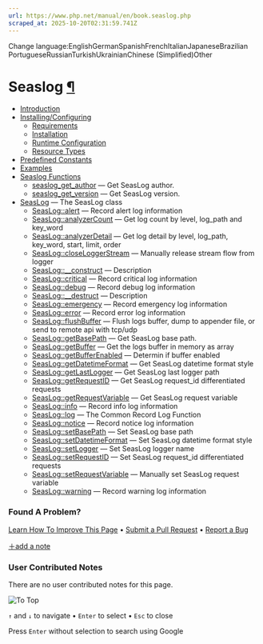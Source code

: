```yaml
---
url: https://www.php.net/manual/en/book.seaslog.php
scraped_at: 2025-10-20T02:31:59.741Z
---
```


Change language:EnglishGermanSpanishFrenchItalianJapaneseBrazilian PortugueseRussianTurkishUkrainianChinese (Simplified)Other

# Seaslog [¶](https://www.php.net/manual/en/book.seaslog.php\#book.seaslog)

- [Introduction](https://www.php.net/manual/en/intro.seaslog.php)
- [Installing/Configuring](https://www.php.net/manual/en/seaslog.setup.php)
  - [Requirements](https://www.php.net/manual/en/seaslog.requirements.php)
  - [Installation](https://www.php.net/manual/en/seaslog.installation.php)
  - [Runtime Configuration](https://www.php.net/manual/en/seaslog.configuration.php)
  - [Resource Types](https://www.php.net/manual/en/seaslog.resources.php)
- [Predefined Constants](https://www.php.net/manual/en/seaslog.constants.php)
- [Examples](https://www.php.net/manual/en/seaslog.examples.php)
- [Seaslog Functions](https://www.php.net/manual/en/ref.seaslog.php)
  - [seaslog\_get\_author](https://www.php.net/manual/en/function.seaslog-get-author.php) — Get SeasLog author.
  - [seaslog\_get\_version](https://www.php.net/manual/en/function.seaslog-get-version.php) — Get SeasLog version.
- [SeasLog](https://www.php.net/manual/en/class.seaslog.php) — The SeasLog class
  - [SeasLog::alert](https://www.php.net/manual/en/seaslog.alert.php) — Record alert log information
  - [SeasLog::analyzerCount](https://www.php.net/manual/en/seaslog.analyzercount.php) — Get log count by level, log\_path and key\_word
  - [SeasLog::analyzerDetail](https://www.php.net/manual/en/seaslog.analyzerdetail.php) — Get log detail by level, log\_path, key\_word, start, limit, order
  - [SeasLog::closeLoggerStream](https://www.php.net/manual/en/seaslog.closeloggerstream.php) — Manually release stream flow from logger
  - [SeasLog::\_\_construct](https://www.php.net/manual/en/seaslog.construct.php) — Description
  - [SeasLog::critical](https://www.php.net/manual/en/seaslog.critical.php) — Record critical log information
  - [SeasLog::debug](https://www.php.net/manual/en/seaslog.debug.php) — Record debug log information
  - [SeasLog::\_\_destruct](https://www.php.net/manual/en/seaslog.destruct.php) — Description
  - [SeasLog::emergency](https://www.php.net/manual/en/seaslog.emergency.php) — Record emergency log information
  - [SeasLog::error](https://www.php.net/manual/en/seaslog.error.php) — Record error log information
  - [SeasLog::flushBuffer](https://www.php.net/manual/en/seaslog.flushbuffer.php) — Flush logs buffer, dump to appender file, or send to remote api with tcp/udp
  - [SeasLog::getBasePath](https://www.php.net/manual/en/seaslog.getbasepath.php) — Get SeasLog base path.
  - [SeasLog::getBuffer](https://www.php.net/manual/en/seaslog.getbuffer.php) — Get the logs buffer in memory as array
  - [SeasLog::getBufferEnabled](https://www.php.net/manual/en/seaslog.getbufferenabled.php) — Determin if buffer enabled
  - [SeasLog::getDatetimeFormat](https://www.php.net/manual/en/seaslog.getdatetimeformat.php) — Get SeasLog datetime format style
  - [SeasLog::getLastLogger](https://www.php.net/manual/en/seaslog.getlastlogger.php) — Get SeasLog last logger path
  - [SeasLog::getRequestID](https://www.php.net/manual/en/seaslog.getrequestid.php) — Get SeasLog request\_id differentiated requests
  - [SeasLog::getRequestVariable](https://www.php.net/manual/en/seaslog.getrequestvariable.php) — Get SeasLog request variable
  - [SeasLog::info](https://www.php.net/manual/en/seaslog.info.php) — Record info log information
  - [SeasLog::log](https://www.php.net/manual/en/seaslog.log.php) — The Common Record Log Function
  - [SeasLog::notice](https://www.php.net/manual/en/seaslog.notice.php) — Record notice log information
  - [SeasLog::setBasePath](https://www.php.net/manual/en/seaslog.setbasepath.php) — Set SeasLog base path
  - [SeasLog::setDatetimeFormat](https://www.php.net/manual/en/seaslog.setdatetimeformat.php) — Set SeasLog datetime format style
  - [SeasLog::setLogger](https://www.php.net/manual/en/seaslog.setlogger.php) — Set SeasLog logger name
  - [SeasLog::setRequestID](https://www.php.net/manual/en/seaslog.setrequestid.php) — Set SeasLog request\_id differentiated requests
  - [SeasLog::setRequestVariable](https://www.php.net/manual/en/seaslog.setrequestvariable.php) — Manually set SeasLog request variable
  - [SeasLog::warning](https://www.php.net/manual/en/seaslog.warning.php) — Record warning log information

### Found A Problem?

[Learn How To Improve This Page](https://github.com/php/doc-base/blob/master/README.md "This will take you to our contribution guidelines on GitHub")
•
[Submit a Pull Request](https://github.com/php/doc-en/blob/master/reference/seaslog/book.xml)
•
[Report a Bug](https://github.com/php/doc-en/issues/new?body=From%20manual%20page:%20https:%2F%2Fphp.net%2Fbook.seaslog%0A%0A---)

[＋add a note](https://www.php.net/manual/add-note.php?sect=book.seaslog&repo=en&redirect=https://www.php.net/manual/en/book.seaslog.php)

### User Contributed Notes

There are no user contributed notes for this page.

![To Top](https://www.php.net/images/to-top@2x.png)

`↑` and `↓` to navigate •
`Enter` to select •
`Esc` to close


Press `Enter` without
selection to search using Google